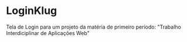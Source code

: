 # LoginKlug

Tela de Login para um projeto da matéria de primeiro período: "Trabalho Interdiciplinar de Aplicações Web"
